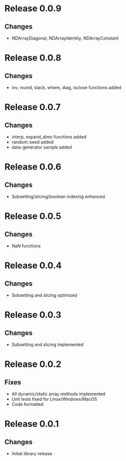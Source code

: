 # Release 0.0.9
## Changes
* NDArrayDiagonal, NDArrayIdentity, NDArrayConstant

# Release 0.0.8
## Changes
* inv, round, stack, where, diag, isclose functions added

# Release 0.0.7
## Changes
* interp, expand_dims functions added
* random::seed added
* data-generator sample added

# Release 0.0.6
## Changes
* Subsetting/slicing/boolean indexing enhanced

# Release 0.0.5
## Changes
* NaN functions

# Release 0.0.4
## Changes
* Subsetting and slicing optimized

# Release 0.0.3
## Changes
* Subsetting and slicing implemented

# Release 0.0.2
## Fixes
* All dynamic/static array methods implemented
* Unit tests fixed for Linux/Windows/MacOS
* Code formatted

# Release 0.0.1
## Changes
* Initial library release

